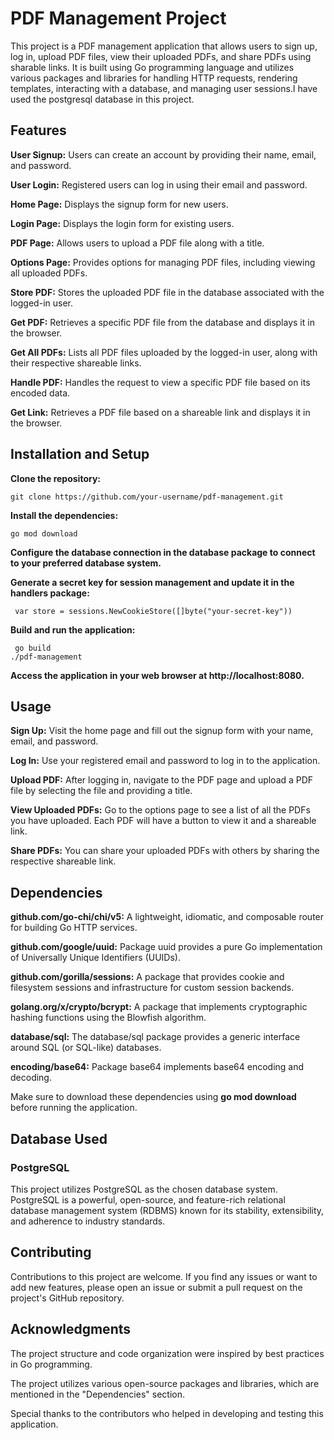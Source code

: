 # PDF Management Project

This project is a PDF management application that allows users to sign up, log in, upload PDF files, view their uploaded PDFs, and share PDFs using sharable links. 
It is built using Go programming language and utilizes various packages and libraries for handling HTTP requests, rendering templates, interacting with a database, 
and managing user sessions.I have used the postgresql database in this project.

## Features

**User Signup:**  Users can create an account by providing their name, email, and password.

**User Login:**   Registered users can log in using their email and password.

**Home Page:**    Displays the signup form for new users.

**Login Page:**   Displays the login form for existing users.

**PDF Page:**     Allows users to upload a PDF file along with a title.

**Options Page:**   Provides options for managing PDF files, including viewing all uploaded PDFs.

**Store PDF:**    Stores the uploaded PDF file in the database associated with the logged-in user.

**Get PDF:**     Retrieves a specific PDF file from the database and displays it in the browser.

**Get All PDFs:**  Lists all PDF files uploaded by the logged-in user, along with their respective shareable links.

**Handle PDF:**   Handles the request to view a specific PDF file based on its encoded data.

**Get Link:**    Retrieves a PDF file based on a shareable link and displays it in the browser.

## Installation and Setup

  **Clone the repository:**
  
    git clone https://github.com/your-username/pdf-management.git

  **Install the dependencies:**

    go mod download

  **Configure the database connection in the database package to connect to your preferred database system.**
  

  **Generate a secret key for session management and update it in the handlers package:**

     var store = sessions.NewCookieStore([]byte("your-secret-key"))
     
  **Build and run the application:**

     go build
    ./pdf-management


  **Access the application in your web browser at http://localhost:8080.**
  

## Usage

  **Sign Up:**  Visit the home page and fill out the signup form with your name, email, and password.

  **Log In:**  Use your registered email and password to log in to the application.

  **Upload PDF:**  After logging in, navigate to the PDF page and upload a PDF file by selecting the file and providing a title.

  **View Uploaded PDFs:**  Go to the options page to see a list of all the PDFs you have uploaded. Each PDF will have a button to view it and a shareable link.

  **Share PDFs:**  You can share your uploaded PDFs with others by sharing the respective shareable link.


## Dependencies

  **github.com/go-chi/chi/v5:**  A lightweight, idiomatic, and composable router for building Go HTTP services.

  **github.com/google/uuid:**  Package uuid provides a pure Go implementation of Universally Unique Identifiers (UUIDs).

  **github.com/gorilla/sessions:**  A package that provides cookie and filesystem sessions and infrastructure for custom session backends.

  **golang.org/x/crypto/bcrypt:** A package that implements cryptographic hashing functions using the Blowfish algorithm.

  **database/sql:**  The database/sql package provides a generic interface around SQL (or SQL-like) databases.

  **encoding/base64:**  Package base64 implements base64 encoding and decoding.

  Make sure to download these dependencies using **go mod download** before running the application.


## Database Used

  ### PostgreSQL

  This project utilizes PostgreSQL as the chosen database system. PostgreSQL is a powerful, open-source, and feature-rich relational database management system (RDBMS) 
  known for its stability, extensibility, and adherence to industry standards.


## Contributing

  Contributions to this project are welcome. If you find any issues or want to add new features, please open an issue or submit a pull request on the project's 
  GitHub repository.


## Acknowledgments

  The project structure and code organization were inspired by best practices in Go programming.

  The project utilizes various open-source packages and libraries, which are mentioned in the "Dependencies" section.

  Special thanks to the contributors who helped in developing and testing this application.


    
